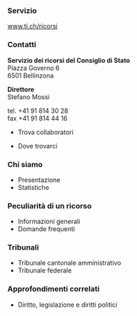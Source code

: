 ###  Servizio

www.ti.ch/ricorsi

###  Contatti

**Servizio dei ricorsi del Consiglio di Stato**  
Piazza Governo 6  
6501 Bellinzona

 **Direttore**  
Stefano Mossi

tel. +41 91 814 30 28  
fax +41 91 814 44 16  

  * Trova collaboratori

  * Dove trovarci

###  Chi siamo

  * Presentazione
  * Statistiche

###  Peculiarità di un ricorso

  * Informazioni generali
  * Domande frequenti

###  Tribunali

  * Tribunale cantonale amministrativo
  * Tribunale federale

###  Approfondimenti correlati

  * Diritto, legislazione e diritti politici

